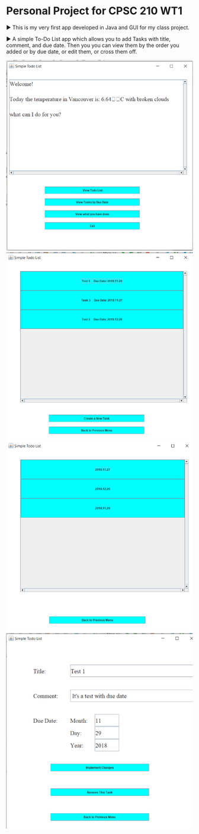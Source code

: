 # Personal Project for CPSC 210 WT1

:arrow_forward: This is my very first app developed in Java and GUI for my class project.

:arrow_forward: A simple To-Do List app which allows you to add Tasks with title, comment, and due date. Then you
                you can view them by the order you added or by due date, or edit them, or cross them off.

![Screenshot](1.png)
![Screenshot](2.png)
![Screenshot](3.png)
![Screenshot](4.png)

